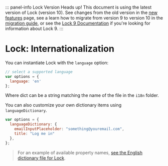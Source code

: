 
::: panel-info Lock Version
Heads up! This document is using the latest version of Lock (version 10). See changes from the old version in the [new features](libraries/lock/v10/new-features) page, see a learn how to migrate from version 9 to version 10 in the [migration guide](libraries/lock/v10/migration-guide), or see the [Lock 9 Documentation](/libraries/lock/v9) if you're looking for information about Lock 9.
:::

# Lock: Internationalization

You can instantiate Lock with the `language` option:

```js
// select a supported language
var options = {
  language: 'en'
};
```

Where dict can be a string matching the name of the file in the `i18n` folder.

You can also customize your own dictionary items using `languageDictionary`.

```js
var options = {
  languageDictionary: {
    emailInputPlaceholder: "something@youremail.com",
    title: "Log me in"
  },
};
```

> For an example of available property names, [see the English dictionary file for Lock](https://github.com/auth0/lock/blob/master/i18n/en.json).

